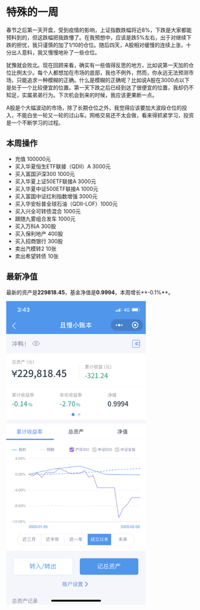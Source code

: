 # 特殊的一周
春节之后第一天开盘，受到疫情的影响，上证指数跌幅将近8%，下跌是大家都能预料到的，但这跌幅把我跌懵了。在我预想中，应该是跌5%左右，出于对继续下跌的担忧，我只谨慎的加了1/10的仓位。随后四天，A股相对缓慢的连续上涨，十分出人意料，我又慢慢地补了一些仓位。

犹豫就会败北。现在回顾来看，确实有一些值得反思的地方，比如说第一天加的仓位比例太少。每个人都想加在市场的底部，我也不例外，然而，你永远无法预测市场，只能追求一种模糊的正确。什么是模糊的正确呢？比如说A股在3000点以下是处于一个比较便宜的位置。第一天下跌之后已经到达了很便宜的位置，我却仍不知足，实属弟弟行为。下次机会到来的时候，我应该更果断一点。

A股是个大幅波动的市场，除了长期仓位之外，我觉得应该要加大波段仓位的投入，不能白坐一轮又一轮的过山车。网格交易还不太会做，看来得抓紧学习，投资是一个不断学习的过程。

## 本周操作
- 充值 100000元
- 买入华夏恒生ETF联接（QDII）A 3000元
- 买入富国沪深300 1000元
- 买入华夏上证50ETF联接A 3000元
- 买入华夏中证500ETF联接A 1000元
- 买入富国中证红利指数增强 3000元
- 买入华安标普全球石油（QDII-LOF）1000元
- 买入兴全可转债混合 1000元
- 跟随九雾组合发车 1000元
- 买入万科A 300股
- 买入保利地产 400股
- 买入招商银行 300股
- 卖出汽模转2 10张
- 卖出希望转债 10张

## 最新净值

最新的资产是**229818.45**，基金净值是**0.9994**，本周增长**-0.1%**。

 <img src="./_images/NW20200209.PNG" width="375" height="812" alt="NW20200209" align="center"/>